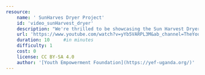 ```yaml
---
resource:
    name: ' SunHarves Dryer Project'
    id: 'video_sunHarvest_dryer'
    description: "We're thrilled to be showcasing the Sun Harvest Dryer in action! Check out our video to see the amazing assembly process, operating mode, impact, and advantages of this incredible product. "
    url: 'https://www.youtube.com/watch?v=yYb5VARPL3M&ab_channel=TheYouthEmpowermentFoundation%28YEF%29Adjumani'
    duration: 10     #in minutes
    difficulty: 1
    cost: 0
    license: CC BY-SA 4.0
    author: '[Youth Empowerment Foundation](https://yef-uganda.org/)'
---
```

